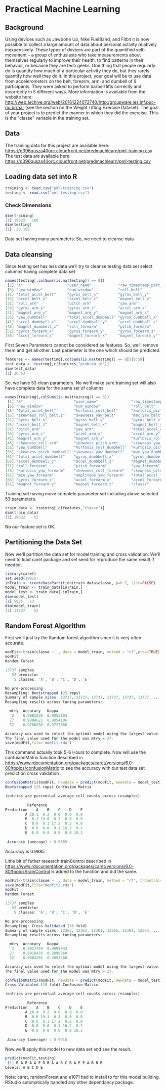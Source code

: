 # Practical Machine Learning
## Background
Using devices such as Jawbone Up, Nike FuelBand, and Fitbit it is now possible to collect a large amount of data about personal activity relatively inexpensively. These types of devices are part of the quantified self-movement – a group of enthusiasts who take measurements about themselves regularly to improve their health, to find patterns in their behavior, or because they are tech geeks. One thing that people regularly do is quantify how much of a particular activity they do, but they rarely quantify how well they do it. In this project, your goal will be to use data from accelerometers on the belt, forearm, arm, and dumbell of 6 participants. They were asked to perform barbell lifts correctly and incorrectly in 5 different ways. More information is available from the website here: http://web.archive.org/web/20161224072740/http:/groupware.les.inf.puc-rio.br/har (see the section on the Weight Lifting Exercise Dataset). The goal of your project is to predict the manner in which they did the exercise. This is the "classe" variable in the training set. 

## Data
The training data for this project are available here:
https://d396qusza40orc.cloudfront.net/predmachlearn/pml-training.csv
The test data are available here:
https://d396qusza40orc.cloudfront.net/predmachlearn/pml-testing.csv

## Loading data set into R
```R
training <- read.csv("pml-training.csv")
testing <- read.csv("pml-testing.csv")
```
### Check Dimensions
```R
dim(training)
[1] 19622   160
dim(testing)
[1]  20 160
```
Data set having many parameters. So, we need to cleanse data

## Data cleansing
Since testing set has less data we’ll try to cleanse testing data set select columns having complete data set

```R
names(testing[,colSums(is.na(testing)) == 0])
 [1] "X"                    "user_name"            "raw_timestamp_part_1" "raw_timestamp_part_2" "cvtd_timestamp"      
 [6] "new_window"           "num_window"           "roll_belt"            "pitch_belt"           "yaw_belt"            
[11] "total_accel_belt"     "gyros_belt_x"         "gyros_belt_y"         "gyros_belt_z"         "accel_belt_x"        
[16] "accel_belt_y"         "accel_belt_z"         "magnet_belt_x"        "magnet_belt_y"        "magnet_belt_z"       
[21] "roll_arm"             "pitch_arm"            "yaw_arm"              "total_accel_arm"      "gyros_arm_x"         
[26] "gyros_arm_y"          "gyros_arm_z"          "accel_arm_x"          "accel_arm_y"          "accel_arm_z"         
[31] "magnet_arm_x"         "magnet_arm_y"         "magnet_arm_z"         "roll_dumbbell"        "pitch_dumbbell"      
[36] "yaw_dumbbell"         "total_accel_dumbbell" "gyros_dumbbell_x"     "gyros_dumbbell_y"     "gyros_dumbbell_z"    
[41] "accel_dumbbell_x"     "accel_dumbbell_y"     "accel_dumbbell_z"     "magnet_dumbbell_x"    "magnet_dumbbell_y"   
[46] "magnet_dumbbell_z"    "roll_forearm"         "pitch_forearm"        "yaw_forearm"          "total_accel_forearm" 
[51] "gyros_forearm_x"      "gyros_forearm_y"      "gyros_forearm_z"      "accel_forearm_x"      "accel_forearm_y"     
[56] "accel_forearm_z"      "magnet_forearm_x"     "magnet_forearm_y"     "magnet_forearm_z"     "problem_id"   
```
First Seven Parameters cannot be considered as features. So, we’ll remove them and get all other. Last parameter is the one which should be predicted.

```R
features <- names(testing[,colSums(is.na(testing)) == 0])[8:59]
test_data <- testing[,c(features,"problem_id")]
dim(test_data)
[1] 20 53
```
So, we have 53 clean parameters.
No we'll make sure training set will also have complete data for the same set of columns
```R
names(training[,colSums(is.na(training)) == 0])
 [1] "X"                       "user_name"               "raw_timestamp_part_1"    "raw_timestamp_part_2"    "cvtd_timestamp"         
 [6] "new_window"              "num_window"              "roll_belt"               "pitch_belt"              "yaw_belt"               
[11] "total_accel_belt"        "kurtosis_roll_belt"      "kurtosis_picth_belt"     "kurtosis_yaw_belt"       "skewness_roll_belt"     
[16] "skewness_roll_belt.1"    "skewness_yaw_belt"       "max_yaw_belt"            "min_yaw_belt"            "amplitude_yaw_belt"     
[21] "gyros_belt_x"            "gyros_belt_y"            "gyros_belt_z"            "accel_belt_x"            "accel_belt_y"           
[26] "accel_belt_z"            "magnet_belt_x"           "magnet_belt_y"           "magnet_belt_z"           "roll_arm"               
[31] "pitch_arm"               "yaw_arm"                 "total_accel_arm"         "gyros_arm_x"             "gyros_arm_y"            
[36] "gyros_arm_z"             "accel_arm_x"             "accel_arm_y"             "accel_arm_z"             "magnet_arm_x"           
[41] "magnet_arm_y"            "magnet_arm_z"            "kurtosis_roll_arm"       "kurtosis_picth_arm"      "kurtosis_yaw_arm"       
[46] "skewness_roll_arm"       "skewness_pitch_arm"      "skewness_yaw_arm"        "roll_dumbbell"           "pitch_dumbbell"         
[51] "yaw_dumbbell"            "kurtosis_roll_dumbbell"  "kurtosis_picth_dumbbell" "kurtosis_yaw_dumbbell"   "skewness_roll_dumbbell" 
[56] "skewness_pitch_dumbbell" "skewness_yaw_dumbbell"   "max_yaw_dumbbell"        "min_yaw_dumbbell"        "amplitude_yaw_dumbbell" 
[61] "total_accel_dumbbell"    "gyros_dumbbell_x"        "gyros_dumbbell_y"        "gyros_dumbbell_z"        "accel_dumbbell_x"       
[66] "accel_dumbbell_y"        "accel_dumbbell_z"        "magnet_dumbbell_x"       "magnet_dumbbell_y"       "magnet_dumbbell_z"      
[71] "roll_forearm"            "pitch_forearm"           "yaw_forearm"             "kurtosis_roll_forearm"   "kurtosis_picth_forearm" 
[76] "kurtosis_yaw_forearm"    "skewness_roll_forearm"   "skewness_pitch_forearm"  "skewness_yaw_forearm"    "max_yaw_forearm"        
[81] "min_yaw_forearm"         "amplitude_yaw_forearm"   "total_accel_forearm"     "gyros_forearm_x"         "gyros_forearm_y"        
[86] "gyros_forearm_z"         "accel_forearm_x"         "accel_forearm_y"         "accel_forearm_z"         "magnet_forearm_x"       
[91] "magnet_forearm_y"        "magnet_forearm_z"        "classe"  
```
Training set having move complete parameter set including above selected 53 parameters.
```R
train_data <- training[,c(features,"classe")]
dim(train_data)
[1] 19622    53
```
No our feature set is OK.

## Partitioning the Data Set
Now we'll partition the data set for model training and cross validation. We'll need to load caret package and set seed for reproduce the same result if needed. 
```R
library(caret)
set.seed(1981)
inTrain <- createDataPartition(train_data$classe, p=0.7, list=FALSE)
model_train <- train_data[inTrain,]
model_test <- train_data[-inTrain,]
dim(model_test)
[1] 5885   53
dim(model_train)
[1] 13737    53
```
## Random Forest Algorithm
First we'll just try the Random forest algorithm since it is very often accurate. 
```R
modFit<-train(classe ~ ., data = model_train, method = "rf",prox=TRUE)
modFit
Random Forest 

13737 samples
   52 predictor
    5 classes: 'A', 'B', 'C', 'D', 'E' 

No pre-processing
Resampling: Bootstrapped (25 reps) 
Summary of sample sizes: 13737, 13737, 13737, 13737, 13737, 13737, ... 
Resampling results across tuning parameters:

  mtry  Accuracy   Kappa    
   2    0.9883830  0.9853103
  27    0.9884621  0.9854106
  52    0.9780830  0.9722868

Accuracy was used to select the optimal model using the largest value.
The final value used for the model was mtry = 27.
save(modFit,file='modfit.rda')
```
This command actually took 5-6 Hours to complete. Now will use the confusionMatrix function described in https://www.rdocumentation.org/packages/caret/versions/6.0-80/topics/confusionMatrix to see the accuracy with our test data set prediction cross validation

```R
confusionMatrix(modFit, newdata = predict(modFit, newdata = model_test))
Bootstrapped (25 reps) Confusion Matrix 

(entries are percentual average cell counts across resamples)
 
          Reference
Prediction    A    B    C    D    E
         A 28.1  0.2  0.0  0.0  0.0
         B  0.1 19.0  0.2  0.0  0.0
         C  0.0  0.1 17.2  0.3  0.0
         D  0.0  0.0  0.1 16.3  0.1
         E  0.0  0.0  0.0  0.0 18.3
                            
 Accuracy (average) : 0.9885
 ```
 Accuracy is 0.9885
 
 Little bit of futher research trainControl described in https://www.rdocumentation.org/packages/caret/versions/6.0-80/topics/trainControl is added to the function and did the same.
```R
modFit<-train(classe ~ ., data = model_train, method = "rf", trControl=trainControl(method="cv",number=10),prox=TRUE,verbose=TRUE,allowParallel=TRUE)
save(modFit,file="modfit2.rda")
modFit
Random Forest 

13737 samples
   52 predictor
    5 classes: 'A', 'B', 'C', 'D', 'E' 

No pre-processing
Resampling: Cross-Validated (10 fold) 
Summary of sample sizes: 12363, 12363, 12361, 12365, 12364, 12364, ... 
Resampling results across tuning parameters:

  mtry  Accuracy   Kappa    
   2    0.9917749  0.9895943
  27    0.9918476  0.9896860
  52    0.9884265  0.9853568

Accuracy was used to select the optimal model using the largest value.
The final value used for the model was mtry = 27.

confusionMatrix(modFit, newdata = predict(modFit, newdata = model_test))
Cross-Validated (10 fold) Confusion Matrix 

(entries are percentual average cell counts across resamples)
 
          Reference
Prediction    A    B    C    D    E
         A 28.4  0.2  0.0  0.0  0.0
         B  0.0 19.1  0.1  0.0  0.0
         C  0.0  0.1 17.2  0.2  0.0
         D  0.0  0.0  0.1 16.2  0.1
         E  0.0  0.0  0.0  0.0 18.3
                            
 Accuracy (average) : 0.9918
```
Now we'll apply this model to new data set and see the result.
```R
predict(modFit,testing)
 [1] B A B A A E D B A A B C B A E E A B B B
Levels: A B C D E
```
Note: caret, randomForest and e1071 had to install to for this model building. RStudio automatically handled any other dependancy package. 
